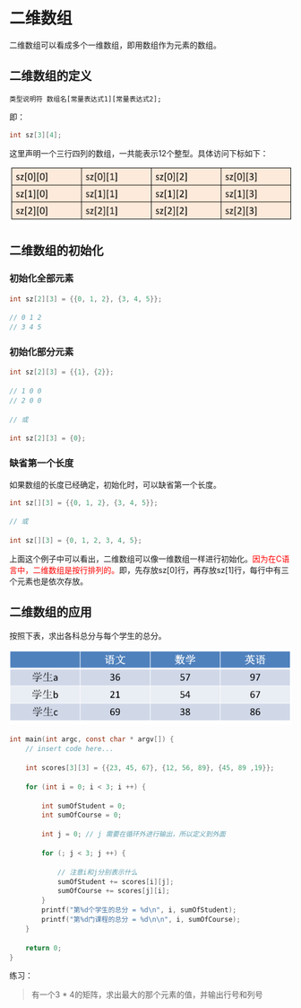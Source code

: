 # 二维数组

二维数组可以看成多个一维数组，即用数组作为元素的数组。

## 二维数组的定义

`类型说明符 数组名[常量表达式1][常量表达式2];`

即：

```c
int sz[3][4];
```
这里声明一个三行四列的数组，一共能表示12个整型。具体访问下标如下：

![](./images/two-dimensional-array-1.png)

## 二维数组的初始化

### 初始化全部元素

```c
int sz[2][3] = {{0, 1, 2}, {3, 4, 5}};

// 0 1 2
// 3 4 5
```

### 初始化部分元素

```c
int sz[2][3] = {{1}, {2}};

// 1 0 0
// 2 0 0

// 或

int sz[2][3] = {0};
```

### 缺省第一个长度

如果数组的长度已经确定，初始化时，可以缺省第一个长度。

```c
int sz[][3] = {{0, 1, 2}, {3, 4, 5}};

// 或

int sz[][3] = {0, 1, 2, 3, 4, 5};
```

上面这个例子中可以看出，二维数组可以像一维数组一样进行初始化。<font color=red>因为在C语言中，二维数组是按行排列的。</font>即，先存放sz[0]行，再存放sz[1]行，每行中有三个元素也是依次存放。

## 二维数组的应用

按照下表，求出各科总分与每个学生的总分。

![](./images/two-dimensional-array-2.png)

```c
int main(int argc, const char * argv[]) {
    // insert code here...
    
    int scores[3][3] = {{23, 45, 67}, {12, 56, 89}, {45, 89 ,19}};
    
    for (int i = 0; i < 3; i ++) {
        
        int sumOfStudent = 0;
        int sumOfCourse = 0;
        
        int j = 0; // j 需要在循环外进行输出，所以定义到外面
        
        for (; j < 3; j ++) {
            
            // 注意i和j分别表示什么
            sumOfStudent += scores[i][j];
            sumOfCourse += scores[j][i];
        }
        printf("第%d个学生的总分 = %d\n", i, sumOfStudent);
        printf("第%d门课程的总分 = %d\n\n", i, sumOfCourse);
    }
    
    return 0;
}
```

练习：

> 有一个3 * 4的矩阵，求出最大的那个元素的值，并输出行号和列号

